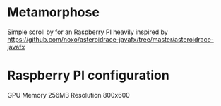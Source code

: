 Metamorphose
============

Simple scroll by for an Raspberry PI heavily inspired by  https://github.com/noxo/asteroidrace-javafx/tree/master/asteroidrace-javafx

Raspberry PI configuration
==========================
GPU Memory 256MB
Resolution 800x600
